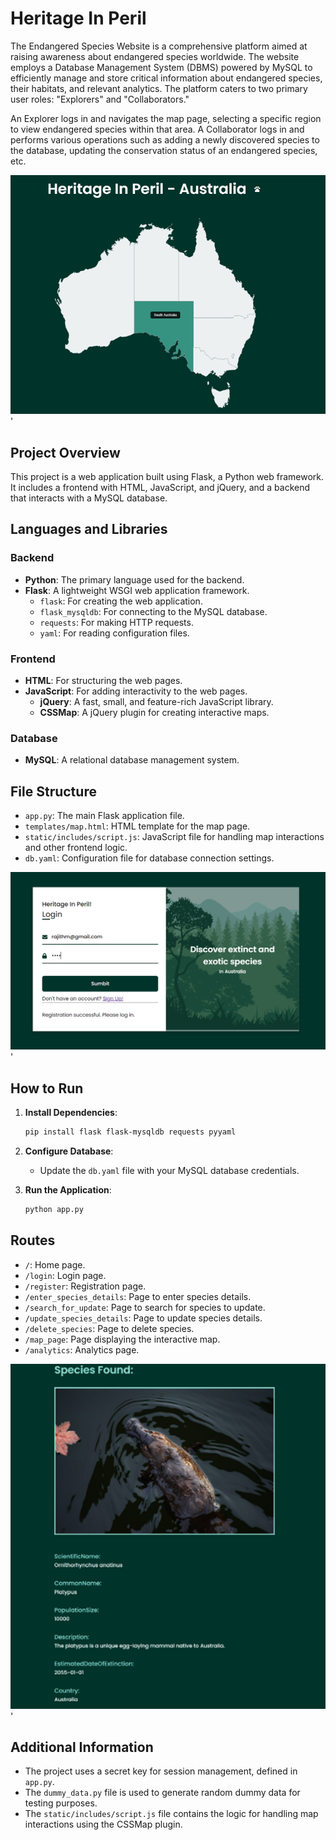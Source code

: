 # Heritage In Peril

The Endangered Species Website is a comprehensive platform aimed at raising awareness about endangered species worldwide. The website employs a Database Management System (DBMS) powered by MySQL to efficiently manage and store critical information about endangered species, their habitats, and relevant analytics. The platform caters to two primary user roles: "Explorers" and "Collaborators."

An Explorer logs in and navigates the map page, selecting a specific region to view endangered species within that area. A Collaborator logs in and performs various operations such as adding a newly discovered species to the database, updating the conservation status of an endangered species, etc.

![screenshot](map.png)'
## Project Overview

This project is a web application built using Flask, a Python web framework. It includes a frontend with HTML, JavaScript, and jQuery, and a backend that interacts with a MySQL database.

## Languages and Libraries

### Backend
- **Python**: The primary language used for the backend.
- **Flask**: A lightweight WSGI web application framework.
  - `flask`: For creating the web application.
  - `flask_mysqldb`: For connecting to the MySQL database.
  - `requests`: For making HTTP requests.
  - `yaml`: For reading configuration files.

### Frontend
- **HTML**: For structuring the web pages.
- **JavaScript**: For adding interactivity to the web pages.
  - **jQuery**: A fast, small, and feature-rich JavaScript library.
  - **CSSMap**: A jQuery plugin for creating interactive maps.

### Database
- **MySQL**: A relational database management system.

## File Structure

- `app.py`: The main Flask application file.
- `templates/map.html`: HTML template for the map page.
- `static/includes/script.js`: JavaScript file for handling map interactions and other frontend logic.
- `db.yaml`: Configuration file for database connection settings.

![screenshot](login.png)'

## How to Run

1. **Install Dependencies**:
   ```sh
   pip install flask flask-mysqldb requests pyyaml
   ```

2. **Configure Database**:
   - Update the `db.yaml` file with your MySQL database credentials.

3. **Run the Application**:
   ```sh
   python app.py
   ```

## Routes

- `/`: Home page.
- `/login`: Login page.
- `/register`: Registration page.
- `/enter_species_details`: Page to enter species details.
- `/search_for_update`: Page to search for species to update.
- `/update_species_details`: Page to update species details.
- `/delete_species`: Page to delete species.
- `/map_page`: Page displaying the interactive map.
- `/analytics`: Analytics page.

![screenshot](species.png)'
## Additional Information

- The project uses a secret key for session management, defined in `app.py`.
- The `dummy_data.py` file is used to generate random dummy data for testing purposes.
- The `static/includes/script.js` file contains the logic for handling map interactions using the CSSMap plugin.

